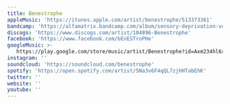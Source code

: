 ```yaml
---
title: Benestrophe
appleMusic: 'https://itunes.apple.com/artist/benestrophe/513373361'
bandcamp: 'https://alfamatrix.bandcamp.com/album/sensory-deprivation-vol-1-remastered'
discogs: 'https://www.discogs.com/artist/104896-Benestrophe'
facebook: 'https://www.facebook.com/bEnESTroPHe'
googleMusic: >-
   https://play.google.com/store/music/artist/Benestrophe?id=Axm234hl6xwubovslqvgy2dfmie
instagram: ''
soundcloud: 'https://soundcloud.com/benestrophe'
spotify: 'https://open.spotify.com/artist/5Na3v6F4qQL7zjhHTabEhK'
twitter: ''
website: ''
youtube: ''
---
```

